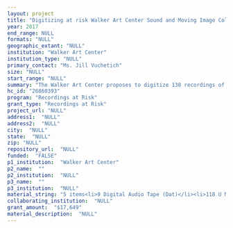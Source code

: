```yaml
--- 
layout: project 
title: "Digitizing at risk Walker Art Center Sound and Moving Image Collection recordings"
year: 2017
end_range: NULL
formats: "NULL"
geographic_extant: "NULL"
institution: "Walker Art Center"
institution_type: "NULL"
primary_contact: "Ms. Jill Vuchetich"
size: "NULL"
start_range: "NULL"
summary: "The Walker Art Center proposes to digitize 138 recordings of artistic presentations from 1953 to 2006. This collection includes performances, interviews, and dialogues with internationally recognized artists in a variety of fields including painting, sculpture, dance, literature, film, music, theater, design, and architecture. The formats to be digitized and preserved include ½” open reel video tapes, ¾” umatic videotapes, Digital Audio Tapes (DAT), and Soundscriber transcription discs. The proposed recordings will impact scholarship in the artistic disciplines noted above, and will prove to be assets for research on urban planning, community engagement, and the AIDS epidemic. This project is part of a larger goal to digitize the full Walker Archives, which has been identified as a priority in the institution’s strategic planning process for Fiscal Years 2018-2021. The Walker will make digitized archival resources available online as part of the redesigned walkerart.org."
hc_id: "26860393"
program: "Recordings at Risk"
grant_type: "Recordings at Risk"
project_url: "NULL"
address1:  "NULL"
address2:  "NULL"
city:  "NULL"
state:  "NULL"
zip: "NULL"
repository_url:  "NULL"
funded:  "FALSE"
p1_institution:  "Walker Art Center"
p2_name:  ""
p2_institution:  "NULL"
p3_name:  ""
p3_institution:  "NULL"
material_string: "5 items<li>9 Digital Audio Tape (Dat)</li><li>118 U Matic</li><li>6 Shellac/Lacquer/Vinyl Disc</li>"
collaborating_institution:  "NULL"
grant_amount:  "$17,649"
material_description:  "NULL"
---
```

